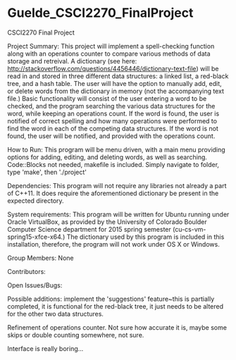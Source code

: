 # Guelde_CSCI2270_FinalProject
CSCI2270 Final Project


Project Summary:
  This project will implement a spell-checking function along with an operations counter to compare various methods of data storage and retreival.  A dictionary (see here: http://stackoverflow.com/questions/4456446/dictionary-text-file) will be read in and stored in three different data structures: a linked list, a red-black tree, and a hash table.  The user will have the option to manually add, edit, or delete words from the dictionary in memory (not the accompanying text file.)  Basic functionality will consist of the user entering a word to be checked, and the program searching the various data structures for the word, while keeping an operations count.  If the word is found, the user is notified of correct spelling and how many operations were performed to find the word in each of the competing data structures.  If the word is not found, the user will be notified, and provided with the operations count.  
  
  How to Run:
    This program will be menu driven, with a main menu providing options for adding, editing, and deleting words, as well as searching.  Code::Blocks not needed, makefile is included.  Simply navigate to folder, type 'make', then './project'
    
  Dependencies:
    This program will not require any libraries not already a part of C++11.  It does require the aforementioned dictionary be present in the expected directory.
  
  System requirements:
    This program will be written for Ubuntu running under Oracle VirtualBox, as provided by the University of Colorado Boulder Computer Science department for 2015 spring semester (cu-cs-vm-spring15-xfce-x64.)  The dictionary used by this program is included in this installation, therefore, the program will not work under OS X or Windows.
  
  Group Members:
    None
    
  Contributors:
  
  Open Issues/Bugs:
  
  Possible additions: implement the 'suggestions' feature~this is partially completed, it is functional for the red-black tree, it just needs to be altered for the other two data structures.
  
  Refinement of operations counter.  Not sure how accurate it is, maybe some skips or double counting somewhere, not sure.
  
  Interface is really boring...
  
  
  
  
